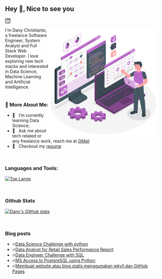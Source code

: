 ## Hey 👋, Nice to see you
<a href='https://www.linkedin.com/in/danychristianto/'><img align='left' alt="linkedin" src="https://raw.githubusercontent.com/noufath/noufath/main/assets/linkedin.svg" height='18px'/></a> <br>

<a href="https://storyset.com/technology">
<img align="right" alt="Technology illustrations by Storyset" src="https://raw.githubusercontent.com/noufath/noufath/main/assets/programmer.svg" width="360px"/></a>
I'm Dany Christianto, a freelance Software Engineer, System Analyst and Full Stack Web Developer. I love exploring new tech stacks and interested in Data Science, Machine Learning and Artificial Intelligence. 
<br/>
<br/>


  
### 🧐 More About Me:
- 🌱 &nbsp; I’m currently learning Data Science; 
- 💼 &nbsp; Ask me about tech related or any freelance work, reach me at [GMail](mailto:danychristianto@gmail.com)
- 📝 &nbsp; Checkout my [resume]()


<br>

### Languages and Tools:
[![Top Langs](https://github-readme-stats.vercel.app/api/top-langs/?username=noufath)](https://github.com/noufath/github-readme-stats)

<br>


### Github Stats
[![Dany's GitHub stats](https://github-readme-stats.vercel.app/api?username=noufath)](https://github.com/noufath/github-readme-stats)

<br>

### Blog posts
<!-- BLOG-POST-LIST:START -->
 - 🔥[Data Science Challenge with python](https://danynotes.github.io/data%20science/2021/07/16/data-science-challenge-with-python.html)
 - 🔥[Data Analyst for Retail Sales Performance Report](https://danynotes.github.io/data%20analyst/2021/07/10/data-analyst-for-retail-sales-performance-report.html)
 - 🔥[Data Engineer Challenge with SQL](https://danynotes.github.io/data%20analyst/2021/07/07/data-engineer-challenge-with-sql.html)
 - 🔥[MS Access to PostgreSQL using Python](https://danynotes.github.io/database/2021/04/16/convert-msaccess-to-postgresql.html)
 - 🔥[Membuat website atau blog statis menggunakan jekyll dan GitHub Pages](https://danynotes.github.io/website-statis/2021/04/07/create-static-web-using-jekyll.html)<!-- BLOG-POST-LIST:END -->

